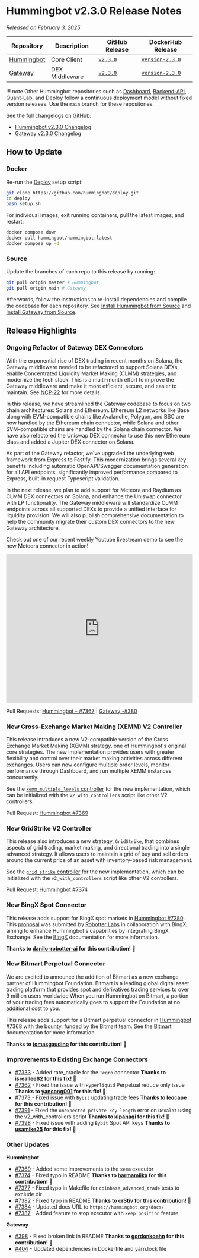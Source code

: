 # Hummingbot v2.3.0 Release Notes

*Released on February 3, 2025*

| Repository | Description | GitHub Release | DockerHub Release |
|------------|-------------|----------------|-------------------|
| [Hummingbot](https://github.com/hummingbot/hummingbot) | Core Client | [`v2.3.0`](https://github.com/hummingbot/hummingbot/releases/tag/v2.3.0) | [`version-2.3.0`](https://hub.docker.com/r/hummingbot/hummingbot/tags?name=version-2.3.0) |
| [Gateway](https://github.com/hummingbot/gateway) | DEX Middleware | [`v2.3.0`](https://github.com/hummingbot/gateway/releases/tag/v2.3.0) | [`version-2.3.0`](https://hub.docker.com/r/hummingbot/gateway/tags?name=version-2.3.0) |

!!! note
    Other Hummingbot repositories such as [Dashboard](https://github.com/hummingbot/dashboard), [Backend-API](https://github.com/hummingbot/backend-api), [Quant-Lab](https://github.com/hummingbot/quant-lab), and [Deploy](https://github.com/hummingbot/deploy) follow a continuous deployment model without fixed version releases. Use the `main` branch for these repositories.

See the full changelogs on GitHub:

- [Hummingbot v2.3.0 Changelog](https://github.com/hummingbot/hummingbot/releases/tag/v2.3.0)
- [Gateway v2.3.0 Changelog](https://github.com/hummingbot/gateway/releases/tag/v2.3.0)

## How to Update

### Docker

Re-run the [Deploy](https://github.com/hummingbot/deploy) setup script:
```bash
git clone https://github.com/hummingbot/deploy.git
cd deploy
bash setup.sh
```

For individual images, exit running containers, pull the latest images, and restart:
```bash
docker compose down
docker pull hummingbot/hummingbot:latest
docker compose up -d
```

### Source

Update the branches of each repo to this release by running:
```bash
git pull origin master # Hummingbot
git pull origin main # Gateway
```

Afterwards, follow the instructions to re-install dependencies and compile the codebase for each repository. See [Install Hummingbot from Source](/installation/linux/) and [Install Gateway from Source](/gateway/installation).

## Release Highlights

### Ongoing Refactor of Gateway DEX Connectors

With the exponential rise of DEX trading in recent months on Solana, the Gateway middleware needed to be refactored to support Solana DEXs, enable Concentrated Liquidity Market Making (CLMM) strategies, and modernize the tech stack. This is a multi-month effort to improve the Gateway middleware and make it more efficient, secure, and easier to maintain. See [NCP-22](https://snapshot.box/#/s:hbot-ncp.eth/proposal/0x5cc3540ee219787d5c842bc1ccdb11aab46203bb7f0be658b6b40858501a8e4c) for more details.

In this release, we have streamlined the Gateway codebase to focus on two chain architectures: Solana and Ethereum. Ethereum L2 networks like Base along with EVM-compatible chains like Avalanche, Polygon, and BSC are now handled by the Ethereum chain connector, while Solana and other SVM-compatible chains are handled by the Solana chain connector. We have also refactored the Uniswap DEX connector to use this new Ethereum class and added a Jupiter DEX connector on Solana.

As part of the Gateway refactor, we've upgraded the underlying web framework from Express to Fastify. This modernization brings several key benefits including automatic OpenAPI/Swagger documentation generation for all API endpoints, significantly improved performance compared to Express, built-in request Typescript validation.

In the next release, we plan to add support for Meteora and Raydium as CLMM DEX connectors on Solana, and enhance the Uniswap connector with LP functionality. The Gateway middleware will standardize CLMM endpoints across all supported DEXs to provide a unified interface for liquidity provision. We will also publish comprehensive documentation to help the community migrate their custom DEX connectors to the new Gateway architecture.

Check out one of our recent weekly Youtube livestream demo to see the new Meteora connector in action!

<iframe style="width:100%; min-height:400px;" src="https://www.youtube.com/embed/VxKSPgotPhg?si=LkdJW1U7ZEQ" frameborder="0" allow="accelerometer; autoplay; encrypted-media; gyroscope; picture-in-picture" allowfullscreen></iframe>

Pull Requests: [Hummingbot - #7367](https://github.com/hummingbot/hummingbot/pull/7367) | [Gateway -#380](https://github.com/hummingbot/gateway/pull/380) 


### New Cross-Exchange Market Making (XEMM) V2 Controller

This release introduces a new V2-compatible version of the Cross Exchange Market Making (XEMM) strategy, one of Hummingbot's original core strategies. The new implementation provides users with greater flexibility and control over their market making activities across different exchanges. Users can now configure multiple order levels, monitor performance through Dashboard, and run multiple XEMM instances concurrently.

See the [`xemm_multiple_levels` controller](https://github.com/hummingbot/hummingbot/blob/master/controllers/generic/xemm_multiple_levels.py) for the new implementation, which can be initialized with the `v2_with_controllers` script like other V2 controllers.

Pull Request: [Hummingbot #7369](https://github.com/hummingbot/hummingbot/pull/7369)

### New GridStrike V2 Controller

This release also introduces a new strategy, `GridStrike`, that combines aspects of grid trading, market making, and directional trading into a single advanced strategy. It allows users to maintain a grid of buy and sell orders around the current price of an asset with inventory-based risk management.

See the [`grid_strike` controller](https://github.com/hummingbot/hummingbot/blob/master/controllers/generic/grid_strike.py) for the new implementation, which can be initialized with the `v2_with_controllers` script like other V2 controllers. 

Pull Request: [Hummingbot #7374](https://github.com/hummingbot/hummingbot/pull/7374)

### New BingX Spot Connector

This release adds support for BingX spot markets in [Hummingbot #7280](https://github.com/hummingbot/hummingbot/pull/7280). This [proposal](https://snapshot.box/#/s:hbot-ncp.eth/proposal/0xac46cb41a8f66e7cb13f99471da7c8d1bd2c47f81e3743be60e667638e4ac436) was submitted by [Robotter Labs](https://labs.robotter.ai) in collaboration with BingX, aiming to enhance Hummingbot's capabilities by integrating BingX Exchange. See the [BingX](../exchanges/bing_x/index.md) documentation for more information. 

**Thanks to [danilo-robotter-ai](https://github.com/danilo-robotter-ai) for this contribution! 🙏**

### New Bitmart Perpetual Connector

We are excited to announce the addition of Bitmart as a new exchange partner of Hummingbot Foundation. Bitmart is a leading global digital asset trading platform that provides spot and derivatives trading services to over 9 million users worldwide When you run Hummingbot on Bitmart, a portion of your trading fees automatically goes to support the Foundation at no additional cost to you.

This release adds support for a Bitmart perpetual connector in [Hummingbot #7368](https://github.com/hummingbot/hummingbot/pull/7368) with the [bounty](https://github.com/hummingbot/hummingbot/issues/7323), funded by the Bitmart team. See the [Bitmart](../exchanges/bitmart/index.md) documentation for more information.

**Thanks to [tomasgaudino](https://github.com/tomasgaudino) for this contribution! 🙏**


### Improvements to Existing Exchange Connectors

- [#7333](https://github.com/hummingbot/hummingbot/pull/7333) - Added rate_oracle for the `Tegro` connector **Thanks to [isreallee82](https://github.com/isreallee82) for this fix! 🙏**
- [#7362](https://github.com/hummingbot/hummingbot/pull/7362) - Fixed the issue with `Hyperliquid` Perpetual reduce only issue **Thanks to [yancong001](https://github.com/yancong001) for this fix! 🙏**
- [#7373](https://github.com/hummingbot/hummingbot/pull/7373) - Fixed issue with `Bybit` updating trade fees **Thanks to [leocape](https://github.com/leocape) for this contribution! 🙏**
- [#7391](https://github.com/hummingbot/hummingbot/pull/7391) - Fixed the `unexpected private key length` error on `Dexalot` using the v2_with_controllers script **Thanks to [klpanagi](https://github.com/klpanagi) for this fix! 🙏**
- [#7398](https://github.com/hummingbot/hummingbot/pull/7398) - Fixed issue with adding `Bybit` Spot API keys **Thanks to [usamike25](https://github.com/usamike25) for this fix! 🙏**


### Other Updates

**Hummingbot**

- [#7369](https://github.com/hummingbot/hummingbot/pull/7369) - Added some improvements to the `xemm` executor 
- [#7374](https://github.com/hummingbot/hummingbot/pull/7374) - Fixed typo in README  **Thanks to [harmamiika](https://github.com/harmamiika) for this contribution! 🙏**
- [#7377](https://github.com/hummingbot/hummingbot/pull/7377) - Fixed typo in Makefile for `coinbase_advanced_trade` tests to exclude dir  
- [#7382](https://github.com/hummingbot/hummingbot/pull/7382) - Fixed typo in README **Thanks to [crStiv](https://github.com/crStiv) for this contribution! 🙏**
- [#7384](https://github.com/hummingbot/hummingbot/pull/7384) - Updated docs URL to `https://hummingbot.org/docs/`
- [#7387](https://github.com/hummingbot/hummingbot/pull/7387) - Added feature to stop executor with `keep_position` feature  


**Gateway**

- [#398](https://github.com/hummingbot/gateway/pull/398) - Fixed broken link in README **Thanks to [gordonkoehn](https://github.com/gordonkoehn) for this contribution! 🙏** 
- [#404](https://github.com/hummingbot/gateway/pull/404) - Updated dependencies in Dockerfile and yarn.lock file
